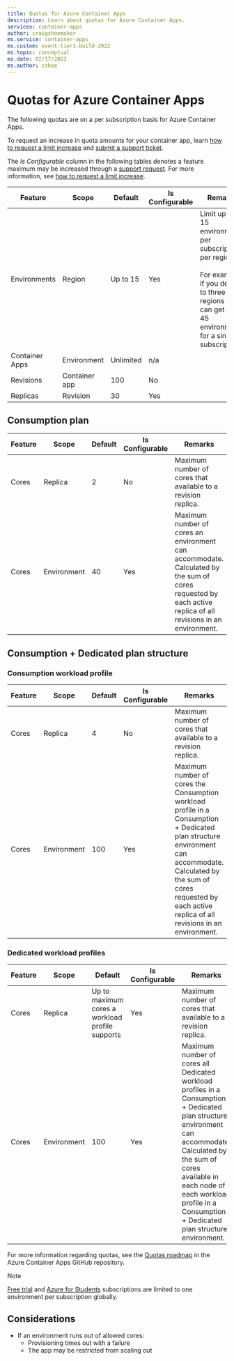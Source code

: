 ```yaml
---
title: Quotas for Azure Container Apps
description: Learn about quotas for Azure Container Apps.
services: container-apps
author: craigshoemaker
ms.service: container-apps
ms.custom: event-tier1-build-2022
ms.topic: conceptual
ms.date: 02/17/2023
ms.author: cshoe
---
```


# Quotas for Azure Container Apps

The following quotas are on a per subscription basis for Azure Container Apps.

To request an increase in quota amounts for your container app, learn [how to request a limit increase](faq.yml#how-can-i-request-a-quota-increase-) and [submit a support ticket](https://azure.microsoft.com/support/create-ticket/).

The *Is Configurable* column in the following tables denotes a feature maximum may be increased through a [support request](https://azure.microsoft.com/support/create-ticket/). For more information, see [how to request a limit increase](faq.yml#how-can-i-request-a-quota-increase-).

| Feature | Scope | Default | Is Configurable | Remarks |
|--|--|--|--|--|
| Environments | Region |  Up to 15 | Yes | Limit up to 15 environments per subscription, per region.<br><br>For example, if you deploy to three regions you can get up to 45 environments for a single subscription. |
| Container Apps | Environment | Unlimited | n/a | |
| Revisions | Container app | 100 | No | |
| Replicas | Revision | 30 | Yes | |

## Consumption plan

| Feature | Scope | Default | Is Configurable | Remarks |
|--|--|--|--|--|
| Cores | Replica | 2 | No | Maximum number of cores that available to a revision replica. |
| Cores | Environment | 40 | Yes | Maximum number of cores an environment can accommodate. Calculated by the sum of cores requested by each active replica of all revisions in an environment. |

## Consumption + Dedicated plan structure

### Consumption workload profile

| Feature | Scope | Default | Is Configurable | Remarks |
|--|--|--|--|--|
| Cores | Replica | 4 | No | Maximum number of cores that available to a revision replica. |
| Cores | Environment | 100 | Yes | Maximum number of cores the Consumption workload profile in a Consumption + Dedicated plan structure environment can accommodate. Calculated by the sum of cores requested by each active replica of all revisions in an environment. |

### Dedicated workload profiles

| Feature | Scope | Default | Is Configurable | Remarks |
|--|--|--|--|--|
| Cores | Replica | Up to maximum cores a workload profile supports | Yes | Maximum number of cores that available to a revision replica. |
| Cores | Environment | 100 | Yes | Maximum number of cores all Dedicated workload profiles in a Consumption + Dedicated plan structure environment can accommodate. Calculated by the sum of cores available in each node of each workload profile in a Consumption + Dedicated plan structure environment. |

For more information regarding quotas, see the [Quotas roadmap](https://github.com/microsoft/azure-container-apps/issues/503) in the Azure Container Apps GitHub repository.

> [!NOTE]
> [Free trial](https://azure.microsoft.com/offers/ms-azr-0044p) and [Azure for Students](https://azure.microsoft.com/free/students/) subscriptions are limited to one environment per subscription  globally.

## Considerations

* If an environment runs out of allowed cores:
  * Provisioning times out with a failure
  * The app may be restricted from scaling out
